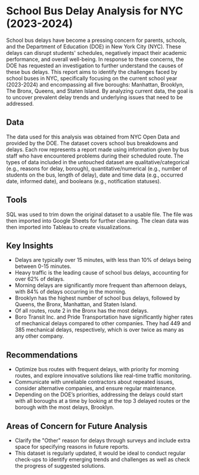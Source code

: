 # School Bus Delay Analysis for NYC (2023-2024)

School bus delays have become a pressing concern for parents, schools, and the Department of Education (DOE) in New York City (NYC). These delays can disrupt students' schedules, negatively impact their academic performance, and overall well-being. In response to these concerns, the DOE has requested an investigation to further understand the causes of these bus delays. This report aims to identify the challenges faced by school buses in NYC, specifically focusing on the current school year (2023-2024) and encompassing all five boroughs: Manhattan, Brooklyn, The Bronx, Queens, and Staten Island. By analyzing current data, the goal is to uncover prevalent delay trends and underlying issues that need to be addressed.
## Data 
The data used for this analysis was obtained from NYC Open Data and provided by the DOE. The dataset covers school bus breakdowns and delays. Each row represents a report made using information given by bus staff who have encountered problems during their scheduled route. The types of data included in the untouched dataset are qualitative/categorical (e.g., reasons for delay, borough), quantitative/numerical (e.g., number of students on the bus, length of delay), date and time data (e.g., occurred date, informed date), and booleans (e.g., notification statuses).

## Tools
SQL was used to trim down the original dataset to a usable file. The file was then imported into Google Sheets for further cleaning. The clean data was then imported into Tableau to create visualizations. 
## Key Insights
- Delays are typically over 15 minutes, with less than 10% of delays being between 0-15 minutes.
- Heavy traffic is the leading cause of school bus delays, accounting for over 62% of delays.
- Morning delays are significantly more frequent than afternoon delays, with 84% of delays occurring in the morning.
- Brooklyn has the highest number of school bus delays, followed by Queens, the Bronx, Manhattan, and Staten Island.
- Of all routes, route 2 in the Bronx has the most delays.
- Boro Transit Inc. and Pride Transportation have significantly higher rates of mechanical delays compared to other companies. They had 449 and 385 mechanical delays, respectively, which is over twice as many as any other company.

## Recommendations
- Optimize bus routes with frequent delays, with priority for morning routes, and explore innovative solutions like real-time traffic monitoring.
- Communicate with unreliable contractors about repeated issues, consider alternative companies, and ensure regular maintenance.
- Depending on the DOE’s priorities, addressing the delays could start with all boroughs at a time by looking at the top 3 delayed routes or the borough with the most delays, Brooklyn.

## Areas of Concern for Future Analysis
- Clarify the "Other" reason for delays through surveys and include extra space for specifying reasons in future reports.
- This dataset is regularly updated, it would be ideal to conduct regular check-ups to identify emerging trends and challenges as well as check the progress of suggested solutions.

